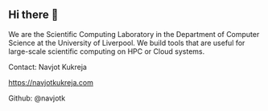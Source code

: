 ## Hi there 👋

We are the Scientific Computing Laboratory in the Department of Computer Science at the University of Liverpool. We build tools that are useful
for large-scale scientific computing on HPC or Cloud systems. 

Contact:
Navjot Kukreja

https://navjotkukreja.com

Github: @navjotk

<!--

**Here are some ideas to get you started:**

🙋‍♀️ A short introduction - what is your organization all about?
🌈 Contribution guidelines - how can the community get involved?
👩‍💻 Useful resources - where can the community find your docs? Is there anything else the community should know?
🍿 Fun facts - what does your team eat for breakfast?
🧙 Remember, you can do mighty things with the power of [Markdown](https://docs.github.com/github/writing-on-github/getting-started-with-writing-and-formatting-on-github/basic-writing-and-formatting-syntax)
-->
